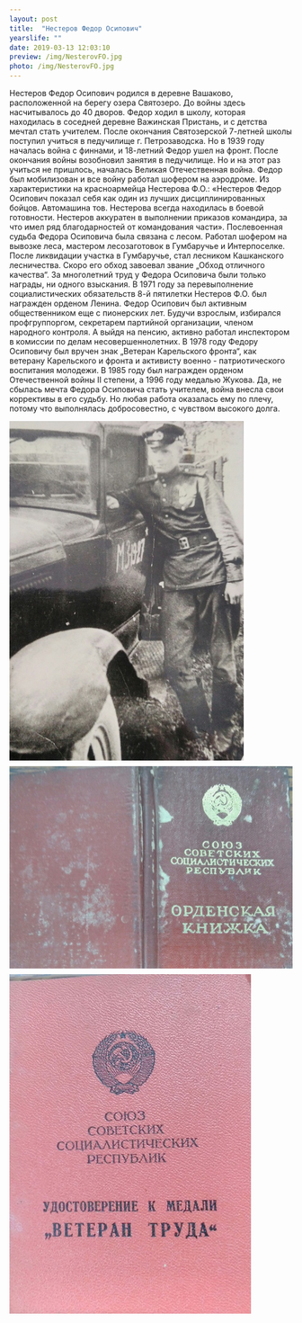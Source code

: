 ```yaml
---
layout: post
title:  "Нестеров Федор Осипович"
yearslife: ""
date: 2019-03-13 12:03:10
preview: /img/NesterovFO.jpg
photo: /img/NesterovFO.jpg
---
```


Нестеров Федор Осипович родился в деревне Вашаково, расположенной на берегу озера Святозеро. До войны здесь насчитывалось до 40 дворов. Федор ходил в школу, которая находилась в соседней деревне Важинская Пристань, и с детства мечтал стать учителем. После окончания Святозерской 7-летней школы поступил учиться в педучилище г. Петрозаводска. Но в 1939 году началась война с финнами, и 18-летний Федор ушел на фронт. После окончания войны возобновил занятия в педучилище. Но и на этот раз учиться не пришлось, началась Великая Отечественная война. Федор был мобилизован и все войну работал шофером на аэродроме. Из характеристики на красноармейца Нестерова Ф.О.: «Нестеров Федор Осипович показал себя как один из лучших дисциплинированных бойцов. Автомашина тов. Нестерова всегда находилась в боевой готовности. Нестеров аккуратен в выполнении приказов командира, за что имел ряд благодарностей от командования части». Послевоенная судьба Федора Осиповича была связана с лесом. Работал шофером на вывозке леса, мастером лесозаготовок в Гумбаручье и Интерпоселке. После ликвидации участка в Гумбаручье, стал лесником Кашканского лесничества. Скоро его обход завоевал звание „Обход отличного качества“. За многолетний труд у Федора Осиповича были только награды, ни одного взыскания. В 1971 году за перевыполнение социалистических обязательств 8-й пятилетки Нестеров Ф.О. был награжден орденом Ленина. Федор Осипович был активным общественником еще с пионерских лет. Будучи взрослым, избирался профгруппоргом, секретарем партийной организации, членом народного контроля. А выйдя на пенсию, активно работал инспектором в комиссии по делам несовершеннолетних. В 1978 году Федору Осиповичу был вручен знак „Ветеран Карельского фронта“, как ветерану Карельского и фронта и активисту военно - патриотического воспитания молодежи. В 1985 году был награжден орденом Отечественной войны II степени, а 1996 году медалью Жукова.
Да, не сбылась мечта Федора Осиповича стать учителем, война внесла свои коррективы в его судьбу. Но любая работа оказалась ему по плечу, потому что выполнялась добросовестно, с чувством высокого долга.

[<img src="/img/NesterovFO2.jpg#thumbnail" alt="Нестеров Федор Осипович" title="Нестеров Федор Осипович" style="float: left; margin-right: 10px; margin-bottom: 10px;">](/img/NesterovFO2.jpg#thumbnail)

[<img src="/img/ordenskayaknizhka.jpg#thumbnail" alt="Орденская книжка" title="Орденская книжка" style="float: left; margin-right: 10px; margin-bottom: 10px;">](/img/ordenskayaknizhka.jpg#thumbnail)

[<img src="/img/ydostoverenie.jpg#thumbnail" alt="Удостоверение к медали 	&laquo;Ветеран труда&raquo;" title="Удостоверение к медали 	&laquo;Ветеран труда&raquo;"  style="clear: both;">](/img/ydostoverenie.jpg#thumbnail)

